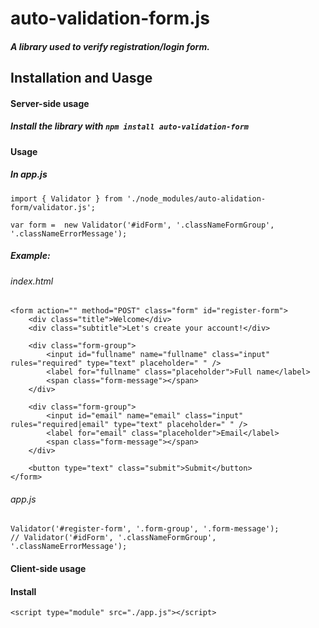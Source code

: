 # auto-validation-form.js
##### A library used to verify registration/login form.

## Installation and Uasge 

#### Server-side usage
##### Install the library with ```npm install auto-validation-form```
#### Usage
##### In app.js
```
import { Validator } from './node_modules/auto-alidation-form/validator.js';

var form =  new Validator('#idForm', '.classNameFormGroup', '.classNameErrorMessage'); 
```
##### Example:
###### index.html
```
<form action="" method="POST" class="form" id="register-form">
    <div class="title">Welcome</div>
    <div class="subtitle">Let's create your account!</div>

    <div class="form-group">
        <input id="fullname" name="fullname" class="input" rules="required" type="text" placeholder=" " />
        <label for="fullname" class="placeholder">Full name</label>
        <span class="form-message"></span>
    </div>

    <div class="form-group">
        <input id="email" name="email" class="input" rules="required|email" type="text" placeholder=" " />
        <label for="email" class="placeholder">Email</label>
        <span class="form-message"></span>
    </div>

    <button type="text" class="submit">Submit</button>
</form>
```
###### app.js
```
Validator('#register-form', '.form-group', '.form-message');
// Validator('#idForm', '.classNameFormGroup', '.classNameErrorMessage');
```

#### Client-side usage
#### Install
```
<script type="module" src="./app.js"></script>
```

